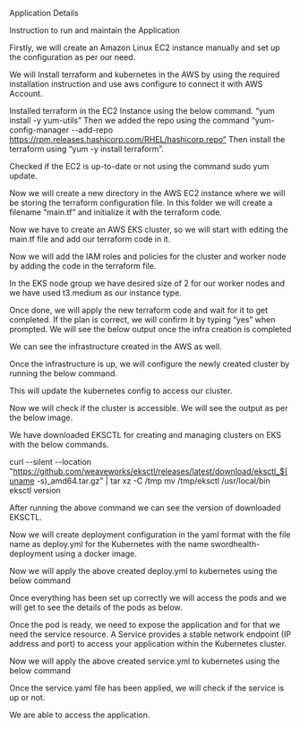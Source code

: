 Application Details



Instruction to run and maintain the Application

Firstly, we will create an Amazon Linux EC2 instance manually and set up the configuration as per our need.

We will Install terraform and kubernetes in the AWS by using the required installation instruction and use aws configure to connect it with AWS Account.

 Installed terraform in the EC2 Instance using the below command.
 “yum install -y yum-utils”
Then we added the repo using the command “yum-config-manager --add-repo https://rpm.releases.hashicorp.com/RHEL/hashicorp.repo”
Then install the terraform using “yum -y install terraform”.

Checked if the EC2 is up-to-date or not using the command sudo yum update.

Now we will create a new directory in the AWS EC2 instance where we will be storing the terraform configuration file. In this folder we will create a filename “main.tf” and initialize it with the terraform code.

Now we have to create an AWS EKS cluster, so we will start with editing the main.tf file and add our terraform code in it. 

Now we will add the IAM roles and policies for the cluster and worker node by adding the code in the terraform file.

In the EKS node group we have desired size of 2 for our worker nodes and we have used t3.medium as our instance type.

Once done, we will apply the new terraform code and wait for it to get completed. If the plan is correct, we will confirm it by typing “yes” when prompted. We will see the below output once the infra creation is completed




We can see the infrastructure created in the AWS as well.








Once the infrastructure is up, we will configure the newly created cluster by running the below command. 



This will update the kubernetes config to access our cluster.

Now we will check if the cluster is accessible. We will see the output as per the below image.



We have downloaded EKSCTL for creating and managing clusters on EKS with the below commands.

 curl --silent --location "https://github.com/weaveworks/eksctl/releases/latest/download/eksctl_$(uname -s)_amd64.tar.gz" | tar xz -C /tmp
 mv /tmp/eksctl /usr/local/bin
 eksctl version

	
After running the above command we can see the version of downloaded EKSCTL.



Now we will create deployment configuration in the yaml format with the file name as deploy.yml for the Kubernetes with the name swordhealth-deployment using a docker image.



Now we will apply the above created deploy.yml to kubernetes using the below command 



Once everything has been set up correctly we will access the pods and we will get to see the details of the pods as below.



Once the pod is ready, we need to expose the application and for that we need the service resource. A Service provides a stable network endpoint (IP address and port) to access your application within the Kubernetes cluster.



Now we will apply the above created service.yml to kubernetes using the below command



Once the service.yaml file has been applied, we will check if the service is up or not.



We are able to access the application.




 




